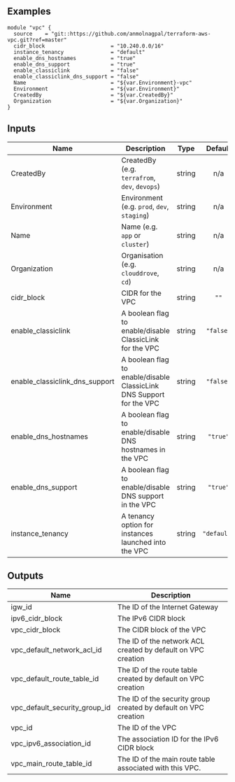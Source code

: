## Examples

```hcl
module "vpc" {
  source    = "git::https://github.com/anmolnagpal/terraform-aws-vpc.git?ref=master"
  cidr_block                     = "10.240.0.0/16"
  instance_tenancy               = "default"
  enable_dns_hostnames           = "true"
  enable_dns_support             = "true"
  enable_classiclink             = "false"
  enable_classiclink_dns_support = "false"
  Name                           = "${var.Environment}-vpc"
  Environment                    = "${var.Environment}"
  CreatedBy                      = "${var.CreatedBy}"
  Organization                   = "${var.Organization}"
}
```

## Inputs

| Name | Description | Type | Default | Required |
|------|-------------|:----:|:-----:|:-----:|
| CreatedBy | CreatedBy (e.g. `terrafrom`, `dev`, `devops`) | string | n/a | yes |
| Environment | Environment (e.g. `prod`, `dev`, `staging`) | string | n/a | yes |
| Name | Name  (e.g. `app` or `cluster`) | string | n/a | yes |
| Organization | Organisation (e.g. `clouddrove`, `cd`) | string | n/a | yes |
| cidr\_block | CIDR for the VPC | string | `""` | no |
| enable\_classiclink | A boolean flag to enable/disable ClassicLink for the VPC | string | `"false"` | no |
| enable\_classiclink\_dns\_support | A boolean flag to enable/disable ClassicLink DNS Support for the VPC | string | `"false"` | no |
| enable\_dns\_hostnames | A boolean flag to enable/disable DNS hostnames in the VPC | string | `"true"` | no |
| enable\_dns\_support | A boolean flag to enable/disable DNS support in the VPC | string | `"true"` | no |
| instance\_tenancy | A tenancy option for instances launched into the VPC | string | `"default"` | no |

## Outputs

| Name | Description |
|------|-------------|
| igw\_id | The ID of the Internet Gateway |
| ipv6\_cidr\_block | The IPv6 CIDR block |
| vpc\_cidr\_block | The CIDR block of the VPC |
| vpc\_default\_network\_acl\_id | The ID of the network ACL created by default on VPC creation |
| vpc\_default\_route\_table\_id | The ID of the route table created by default on VPC creation |
| vpc\_default\_security\_group\_id | The ID of the security group created by default on VPC creation |
| vpc\_id | The ID of the VPC |
| vpc\_ipv6\_association\_id | The association ID for the IPv6 CIDR block |
| vpc\_main\_route\_table\_id | The ID of the main route table associated with this VPC. |

